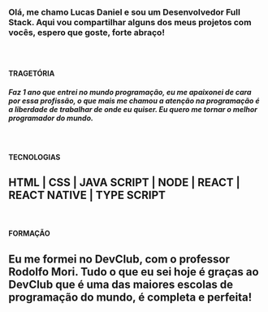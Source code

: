 <H3>Olá, me chamo Lucas Daniel e sou um Desenvolvedor Full Stack. Aqui vou compartilhar alguns dos meus projetos com vocês, espero que goste, forte abraço!<H3
<Br>
<Br>
<H4>TRAGETÓRIA</H4>
<h5>Faz 1 ano que entrei no mundo programação, eu me apaixonei de cara por essa profissão, o que mais me chamou a atenção na programação é a liberdade de trabalhar de onde eu quiser. Eu quero me tornar o melhor programador do mundo.
</h5>
<Br>
<H4>TECNOLOGIAS</H4>

<h2> HTML <span>|</span> CSS <span>|</span> JAVA SCRIPT <span>|</span> NODE <span>|</span> REACT <span>|</span> REACT NATIVE <span>|</span> TYPE SCRIPT  </h2> 

<Br>

<H4>FORMAÇÃO</H4>
<H2>Eu me formei no DevClub, com o professor Rodolfo Mori. Tudo o que eu sei hoje é graças ao DevClub que é uma das maiores escolas de programação do mundo, é completa e perfeita! </H2>



